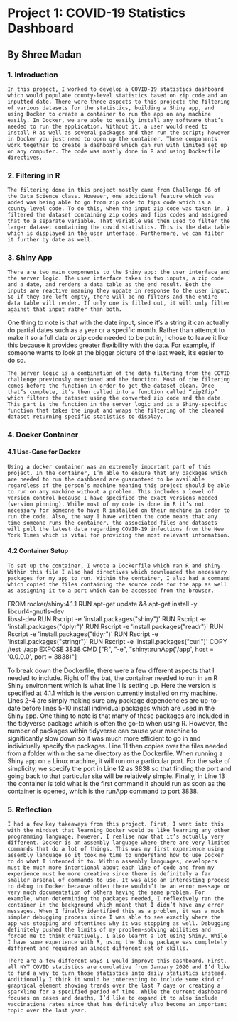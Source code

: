 # Project 1: COVID-19 Statistics Dashboard
## By Shree Madan
### 1. Introduction
	In this project, I worked to develop a COVID-19 statistics dashboard which would populate county-level statistics based on zip code and an inputted date. There were three aspects to this project: the filtering of various datasets for the statistics, building a Shiny app, and using Docker to create a container to run the app on any machine easily. In Docker, we are able to easily install any software that’s needed to run the application. Without it, a user would need to install R as well as several packages and then run the script; however in Docker you just need to open up the container. These components work together to create a dashboard which can run with limited set up on any computer. The code was mostly done in R and using Dockerfile directives.
### 2. Filtering in R 
	The filtering done in this project mostly came from Challenge 06 of the Data Science class. However, one additional feature which was added was being able to go from zip code to fips code which is a county-level code. To do this, when the input zip code was taken in, I filtered the dataset containing zip codes and fips codes and assigned that to a separate variable. That variable was then used to filter the larger dataset containing the covid statistics. This is the data table which is displayed in the user interface. Furthermore, we can filter it further by date as well.
### 3. Shiny App
	There are two main components to the Shiny app: the user interface and the server logic. The user interface takes in two inputs, a zip code and a date, and renders a data table as the end result. Both the inputs are reactive meaning they update in response to the user input. So if they are left empty, there will be no filters and the entire data table will render. If only one is filled out, it will only filter against that input rather than both. 

One thing to note is that with the date input, since it’s a string it can actually do partial dates such as a year or a specific month. Rather than attempt to make it so a full date or zip code needed to be put in, I chose to leave it like this because it provides greater flexibility with the data. For example, if someone wants to look at the bigger picture of the last week, it’s easier to do so.

	The server logic is a combination of the data filtering from the COVID challenge previously mentioned and the function. Most of the filtering comes before the function in order to get the dataset clean. Once that’s complete, it’s then called into a function called “zip2fip” which filters the dataset using the converted zip code and the date. This part is the function in the server logic and is a Shiny-specific function that takes the input and wraps the filtering of the cleaned dataset returning specific statistics to display.
### 4. Docker Container
#### 4.1 Use-Case for Docker
	Using a docker container was an extremely important part of this project. In the container, I’m able to ensure that any packages which are needed to run the dashboard are guaranteed to be available regardless of the person’s machine meaning this project should be able to run on any machine without a problem. This includes a level of version control because I have specified the exact versions needed (version pinning). While most of my code is done in R it’s not necessary for someone to have R installed on their machine in order to run the code. Also, the way I have written the code means that any time someone runs the container, the associated files and datasets will pull the latest data regarding COVID-19 infections from the New York Times which is vital for providing the most relevant information.
#### 4.2 Container Setup
	To set up the container, I wrote a Dockerfile which ran R and shiny. Within this file I also had directives which downloaded the necessary packages for my app to run. Within the container, I also had a command which copied the files containing the source code for the app as well as assigning it to a port which can be accessed from the browser.

FROM rocker/shiny:4.1.1
RUN apt-get update && apt-get install -y \
    libcurl4-gnutls-dev \
    libssl-dev
RUN Rscript -e 'install.packages("shiny")'
RUN Rscript -e 'install.packages("dplyr")'
RUN Rscript -e 'install.packages("readr")'
RUN Rscript -e 'install.packages("tidyr")'
RUN Rscript -e 'install.packages("stringr")'
RUN Rscript -e 'install.packages("curl")'
COPY /test ./app
EXPOSE 3838
CMD ["R", "-e", "shiny::runApp('/app', host = '0.0.0.0', port = 3838)"]

To break down the Dockerfile, there were a few different aspects that I needed to include. Right off the bat, the container needed to run in an R Shiny environment which is what line 1 is setting up. Here the version is specified at 4.1.1 which is the version currently installed on my machine. Lines 2-4 are simply making sure any package dependencies are up-to-date before lines 5-10 install individual packages which are used in the Shiny app. One thing to note is that many of these packages are included in the tidyverse package which is often the go-to when using R. However, the number of packages within tidyverse can cause your machine to significantly slow down so it was much more efficient to go in and individually specify the packages. Line 11 then copies over the files needed from a folder within the same directory as the Dockerfile.  When running a Shiny app on a Linux machine, it will run on a particular port. For the sake of simplicity, we specify the port in Line 12 as 3838 so that finding the port and going back to that particular site will be relatively simple. Finally, in Line 13 the container is told what is the first command it should run as soon as the container is opened, which is the runApp command to port 3838.
### 5. Reflection
	I had a few key takeaways from this project. First, I went into this with the mindset that learning Docker would be like learning any other programming language; however, I realise now that it’s actually very different. Docker is an assembly language where there are very limited commands that do a lot of things. This was my first experience using assembly language so it took me time to understand how to use Docker to do what I intended it to. Within assembly languages, developers must be much more intentional about each line of code and from my experience must be more creative since there is definitely a far smaller arsenal of commands to use. It was also an interesting process to debug in Docker because often there wouldn’t be an error message or very much documentation of others having the same problem. For example, when determining the packages needed, I reflexively ran the container in the background which meant that I didn’t have any error messages. When I finally identified this as a problem, it was a much simpler debugging process since I was able to see exactly where the app was stopping and oftentimes why it was stopping as well. Debugging definitely pushed the limits of my problem-solving abilities and forced me to think creatively. I also learnt a lot using Shiny. While I have some experience with R, using the Shiny package was completely different and required an almost different set of skills. 

	There are a few different ways I would improve this dashboard. First, all NYT COVID statistics are cumulative from January 2020 and I’d like to find a way to turn those statistics into daily statistics instead. Additionally I think it would be interesting to include some kind of graphical element showing trends over the last 7 days or creating a sparkline for a specified period of time. While the current dashboard focuses on cases and deaths, I’d like to expand it to also include vaccinations rates since that has definitely also become an important topic over the last year.
